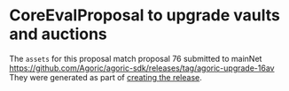 # CoreEvalProposal to upgrade vaults and auctions

The `assets` for this proposal match proposal 76 submitted to mainNet
https://github.com/Agoric/agoric-sdk/releases/tag/agoric-upgrade-16av
They were generated as part of [creating
the release](https://github.com/Agoric/agoric-sdk/releases/tag/agoric-upgrade-16av).
